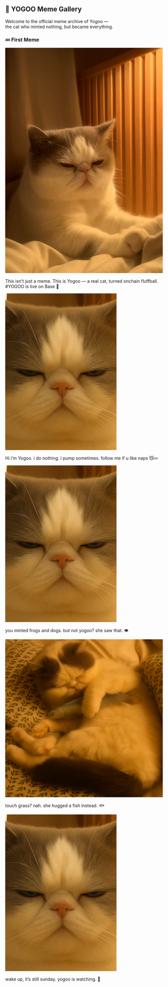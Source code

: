 ## 🐾 YOGOO Meme Gallery

Welcome to the official meme archive of Yogoo —  
the cat who minted nothing, but became everything.

### 💤 First Meme  

![first meme](./yogoo_profile_.png)

This isn’t just a meme.
This is Yogoo — a real cat, turned onchain fluffball.
#YOGOO is live on Base 🐾

![second meme](./yogoo2.png)

Hi i’m Yogoo.
i do nothing.
i pump sometimes.
follow me if u like naps 😼💤

![third meme](./yogoo2.png)

you minted frogs and dogs.
but not yogoo?
she saw that. 👁️

![fourth meme](./yogoo4.png)

touch grass?
nah. she hugged a fish instead. 🐟

![fifth meme](./yogoo2.png)

wake up, it’s still sunday.
yogoo is watching. 🐾
